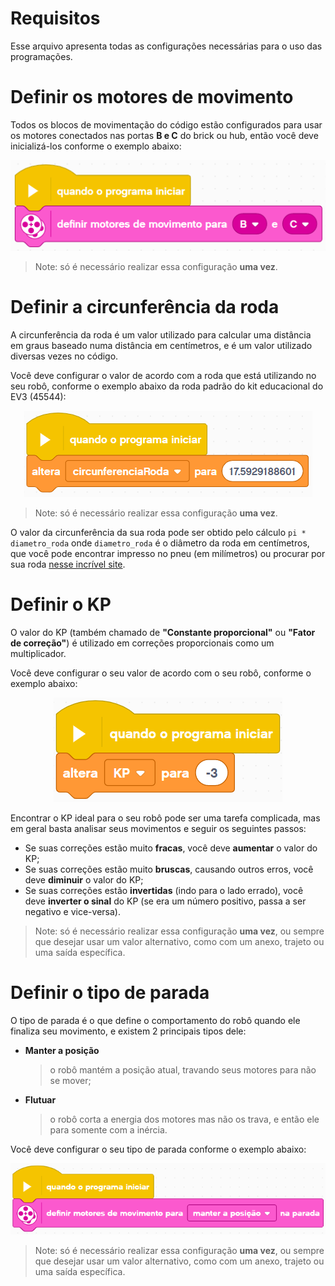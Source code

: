 # Requisitos
Esse arquivo apresenta todas as configurações necessárias para o uso das programações.

# Definir os motores de movimento
Todos os blocos de movimentação do código estão configurados para usar os motores conectados nas portas **B e C** do brick ou hub, então você deve inicializá-los conforme o exemplo abaixo:

<p align="center">
    <img src="./Images/Requisitos/DefinirMotoresMovimento.png" alt="Como definir motores de movimento"></img>
</p>

> Note: só é necessário realizar essa configuração **uma vez**.

# Definir a circunferência da roda
A circunferência da roda é um valor utilizado para calcular uma distância em graus baseado numa distância em centímetros, e é um valor utilizado diversas vezes no código.

Você deve configurar o valor de acordo com a roda que está utilizando no seu robô, conforme o exemplo abaixo da roda padrão do kit educacional do EV3 (45544):

<p align="center">
    <img src="./Images/Requisitos/DefinirCircunferenciaRoda.png" alt="Como definir a circunferência da roda"></img>
</p>

> Note: só é necessário realizar essa configuração **uma vez**.

O valor da circunferência da sua roda pode ser obtido pelo cálculo `pi * diametro_roda` onde `diametro_roda` é o diâmetro da roda em centímetros, que você pode encontrar impresso no pneu (em milímetros) ou procurar por sua roda [nesse incrível site](http://wheels.sariel.pl).

# Definir o KP
O valor do KP (também chamado de **"Constante proporcional"** ou **"Fator de correção"**) é utilizado em correções proporcionais como um multiplicador.

Você deve configurar o seu valor de acordo com o seu robô, conforme o exemplo abaixo:

<p align="center">
    <img src="./Images/Requisitos/DefinirKP.png" alt="Como definir o KP"></img>
</p>

Encontrar o KP ideal para o seu robô pode ser uma tarefa complicada, mas em geral basta analisar seus movimentos e seguir os seguintes passos:

- Se suas correções estão muito **fracas**, você deve **aumentar** o valor do KP;
- Se suas correções estão muito **bruscas**, causando outros erros, você deve **diminuir** o valor do KP;
- Se suas correções estão **invertidas** (indo para o lado errado), você deve **inverter o sinal** do KP (se era um número positivo, passa a ser negativo e vice-versa).

> Note: só é necessário realizar essa configuração **uma vez**, ou sempre que desejar usar um valor alternativo, como com um anexo, trajeto ou uma saída específica.

# Definir o tipo de parada
O tipo de parada é o que define o comportamento do robô quando ele finaliza seu movimento, e existem 2 principais tipos dele:

- **Manter a posição**
    > o robô mantém a posição atual, travando seus motores para não se mover;
- **Flutuar**
    > o robô corta a energia dos motores mas não os trava, e então ele para somente com a inércia.

Você deve configurar o seu tipo de parada conforme o exemplo abaixo:

<p align="center">
    <img src="./Images/Requisitos/DefinirTipoParada.png" alt="Como definir o tipo de parada"></img>
</p>

> Note: só é necessário realizar essa configuração **uma vez**, ou sempre que desejar usar um valor alternativo, como com um anexo, trajeto ou uma saída específica.

<!-- <p align="center">
    <img src="./Images/Requisitos/" alt="Como "></img>
</p> -->
